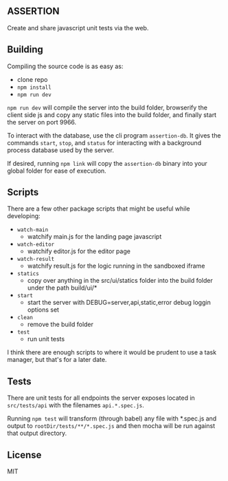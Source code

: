 ASSERTION
---------

Create and share javascript unit tests via the web. 

Building
--------

Compiling the source code is as easy as:

- clone repo
- `npm install`
- `npm run dev`

`npm run dev` will compile the server into the build folder, browserify the client side js and copy any static files into the build folder, and finally start the server on port 9966.

To interact with the database, use the cli program `assertion-db`. It gives the commands `start`, `stop`, and `status` for interacting with a background process database used by the server.

If desired, running `npm link` will copy the `assertion-db` binary into your global folder for ease of execution.

Scripts
-------

There are a few other package scripts that might be useful while developing:

- `watch-main`
  - watchify main.js for the landing page javascript
- `watch-editor`
  - watchify editor.js for the editor page
- `watch-result`
  - watchify result.js for the logic running in the sandboxed iframe
- `statics`
  - copy over anything in the src/ui/statics folder into the build folder under the path build/ui/*
- `start`
  - start the server with DEBUG=server,api,static,error debug loggin options set
- `clean`
  - remove the build folder
- `test`
  - run unit tests

I think there are enough scripts to where it would be prudent to use a task manager, but that's for a later date.

Tests
-----

There are unit tests for all endpoints the server exposes located in `src/tests/api` with the filenames `api.*.spec.js`.

Running `npm test` will transform (through babel) any file with *.spec.js and output to `rootDir/tests/**/*.spec.js` and then mocha will be run against that output directory.

License
-------

MIT